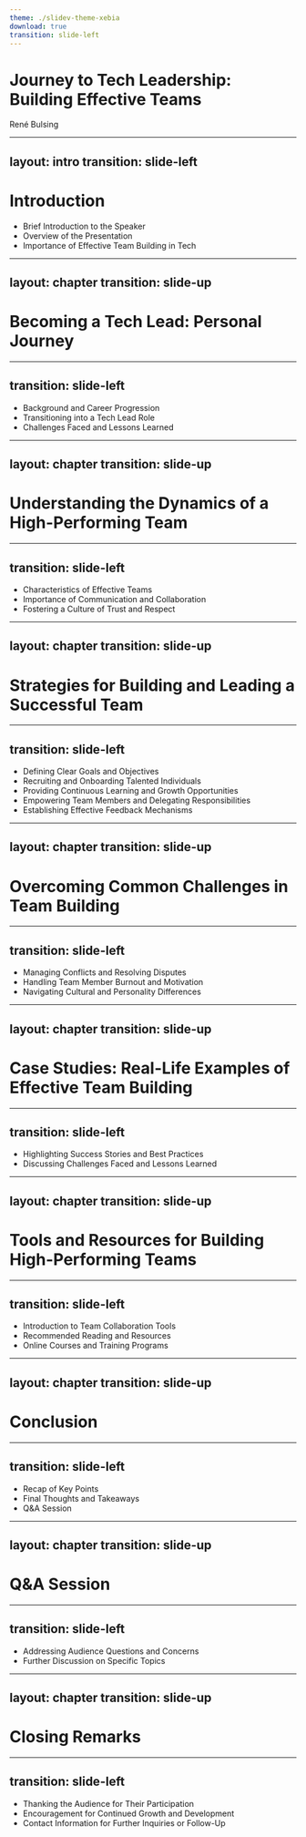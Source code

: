```yaml
---
theme: ./slidev-theme-xebia
download: true
transition: slide-left
---
```


# Journey to Tech Leadership: Building Effective Teams

René Bulsing

---
layout: intro
transition: slide-left
---
# Introduction
- Brief Introduction to the Speaker
- Overview of the Presentation
- Importance of Effective Team Building in Tech

---
layout: chapter
transition: slide-up
---
# Becoming a Tech Lead: Personal Journey
---
transition: slide-left
---
- Background and Career Progression
- Transitioning into a Tech Lead Role
- Challenges Faced and Lessons Learned

---
layout: chapter
transition: slide-up
---
# Understanding the Dynamics of a High-Performing Team
---
transition: slide-left
---
- Characteristics of Effective Teams
- Importance of Communication and Collaboration
- Fostering a Culture of Trust and Respect

---
layout: chapter
transition: slide-up
---
# Strategies for Building and Leading a Successful Team
---
transition: slide-left
---
- Defining Clear Goals and Objectives
- Recruiting and Onboarding Talented Individuals
- Providing Continuous Learning and Growth Opportunities
- Empowering Team Members and Delegating Responsibilities
- Establishing Effective Feedback Mechanisms

---
layout: chapter
transition: slide-up
---
# Overcoming Common Challenges in Team Building
---
transition: slide-left
---
- Managing Conflicts and Resolving Disputes
- Handling Team Member Burnout and Motivation
- Navigating Cultural and Personality Differences

---
layout: chapter
transition: slide-up
---
# Case Studies: Real-Life Examples of Effective Team Building
---
transition: slide-left
---
- Highlighting Success Stories and Best Practices
- Discussing Challenges Faced and Lessons Learned

---
layout: chapter
transition: slide-up
---
# Tools and Resources for Building High-Performing Teams
---
transition: slide-left
---
- Introduction to Team Collaboration Tools
- Recommended Reading and Resources
- Online Courses and Training Programs

---
layout: chapter
transition: slide-up
---
# Conclusion
---
transition: slide-left
---
- Recap of Key Points
- Final Thoughts and Takeaways
- Q&A Session

---
layout: chapter
transition: slide-up
---
# Q&A Session
---
transition: slide-left
---
- Addressing Audience Questions and Concerns
- Further Discussion on Specific Topics

---
layout: chapter
transition: slide-up
---
# Closing Remarks
---
transition: slide-left
---
- Thanking the Audience for Their Participation
- Encouragement for Continued Growth and Development
- Contact Information for Further Inquiries or Follow-Up 
